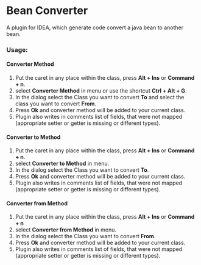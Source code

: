 # Bean Converter
A plugin for IDEA, which generate code convert a java bean to another bean.


### Usage:
#### Converter Method

1. Put the caret in any place within the class, press **Alt + Ins** or **Command + n**.
2. select **Converter Method** in menu or use the shortcut **Ctrl + Alt + G**.
3. In the dialog select the Class you want to convert <b>To</b> and select the class you want to convert **From**.
4. Press **Ok** and converter method will be added to your current class.
5. Plugin also writes in comments list of fields, that were not mapped (appropriate setter or getter is missing or different types).


#### Converter to Method

1. Put the caret in any place within the class, press **Alt + Ins** or **Command + n**.
2. select **Converter to Method** in menu.
3. In the dialog select the Class you want to convert **To**.
4. Press **Ok** and converter method will be added to your current class.
5. Plugin also writes in comments list of fields, that were not mapped (appropriate setter or getter is missing or different types).


#### Converter from Method

1. Put the caret in any place within the class, press **Alt + Ins** or **Command + n**
2. select **Converter from Method** in menu.
3. In the dialog select the Class you want to convert **From**.
4. Press **Ok** and converter method will be added to your current class.
5. Plugin also writes in comments list of fields, that were not mapped (appropriate setter or getter is missing or different types).
